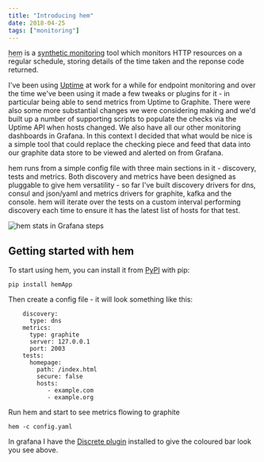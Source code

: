 ```yaml
---
title: "Introducing hem"
date: 2018-04-25
tags: ["monitoring"]
---
```


<abbr title="HTTP Endpoint Monitor">hem</abbr> is a [synthetic monitoring](https://en.wikipedia.org/wiki/Synthetic_monitoring) tool which monitors HTTP resources on a regular schedule, storing details of the time taken and the reponse code returned.

I've been using [Uptime](https://github.com/fzaninotto/uptime) at work for a while for endpoint monitoring and over the time we've been using it made a few tweaks or plugins for it - in particular being able to send metrics from Uptime to Graphite.  There were also some more substantial changes we were considering making and we'd built up a number of supporting scripts to populate the checks via the Uptime API when hosts changed.  We also have all our other monitoring dashboards in Grafana. In this context I decided that what would be nice is a simple tool that could replace the checking piece and feed that data into our graphite data store to be viewed and alerted on from Grafana. 

hem runs from a simple config file with three main sections in it - discovery, tests and metrics.  Both discovery and metrics have been designed as pluggable to give hem versatility - so far I've built discovery drivers for dns, consul and json/yaml and metrics drivers for graphite, kafka and the console.  hem will iterate over the tests on a custom interval performing discovery each time to ensure it has the latest list of hosts for that test.  

![hem stats in Grafana steps](/images/hem-grafana.png)

## Getting started with hem

To start using hem, you can install it from [PyPI](https://pypi.org/project/hemApp/) with pip:

    pip install hemApp

Then create a config file - it will look something like this:

        discovery:
          type: dns
        metrics:
          type: graphite
          server: 127.0.0.1
          port: 2003
        tests:
          homepage:
            path: /index.html
            secure: false
            hosts:
               - example.com
               - example.org

Run hem and start to see metrics flowing to graphite

    hem -c config.yaml

In grafana I have the [Discrete plugin](https://grafana.com/plugins/natel-discrete-panel) installed to give the coloured bar look you see above. 
